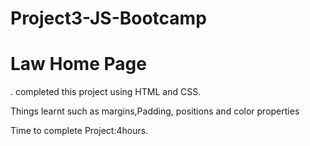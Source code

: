 # Project3-JS-Bootcamp
# Law Home Page

. completed this project using HTML and CSS.

Things learnt such as margins,Padding, positions and color properties

Time to complete Project:4hours.
